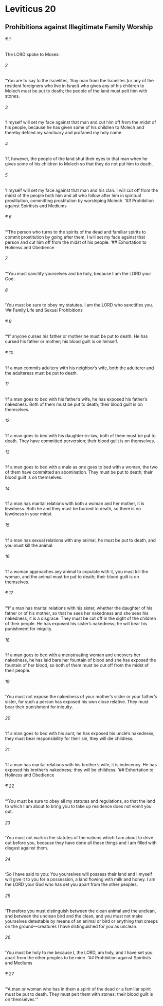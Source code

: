 # Leviticus 20
## Prohibitions against Illegitimate Family Worship
###### ¶ 1
The LORD spoke to Moses:
###### 2
“You are to say to the Israelites, ‘Any man from the Israelites (or any of the resident foreigners who live in Israel) who gives any of his children to Molech must be put to death; the people of the land must pelt him with stones.
###### 3
‘I myself will set my face against that man and cut him off from the midst of his people, because he has given some of his children to Molech and thereby defiled my sanctuary and profaned my holy name.
###### 4
‘If, however, the people of the land shut their eyes to that man when he gives some of his children to Molech so that they do not put him to death,
###### 5
‘I myself will set my face against that man and his clan. I will cut off from the midst of the people both him and all who follow after him in spiritual prostitution, committing prostitution by worshiping Molech.
‘## Prohibition against Spiritists and Mediums
###### ¶ 6
“‘The person who turns to the spirits of the dead and familiar spirits to commit prostitution by going after them, I will set my face against that person and cut him off from the midst of his people.
‘## Exhortation to Holiness and Obedience
###### 7
“‘You must sanctify yourselves and be holy, because I am the LORD your God.
###### 8
‘You must be sure to obey my statutes. I am the LORD who sanctifies you.
‘## Family Life and Sexual Prohibitions
###### ¶ 9
“‘If anyone curses his father or mother he must be put to death. He has cursed his father or mother; his blood guilt is on himself.
###### ¶ 10
‘If a man commits adultery with his neighbor’s wife, both the adulterer and the adulteress must be put to death.
###### 11
‘If a man goes to bed with his father’s wife, he has exposed his father’s nakedness. Both of them must be put to death; their blood guilt is on themselves.
###### 12
‘If a man goes to bed with his daughter-in-law, both of them must be put to death. They have committed perversion; their blood guilt is on themselves.
###### 13
‘If a man goes to bed with a male as one goes to bed with a woman, the two of them have committed an abomination. They must be put to death; their blood guilt is on themselves.
###### 14
‘If a man has marital relations with both a woman and her mother, it is lewdness. Both he and they must be burned to death, so there is no lewdness in your midst.
###### 15
‘If a man has sexual relations with any animal, he must be put to death, and you must kill the animal.
###### 16
‘If a woman approaches any animal to copulate with it, you must kill the woman, and the animal must be put to death; their blood guilt is on themselves.
###### ¶ 17
“‘If a man has marital relations with his sister, whether the daughter of his father or of his mother, so that he sees her nakedness and she sees his nakedness, it is a disgrace. They must be cut off in the sight of the children of their people. He has exposed his sister’s nakedness; he will bear his punishment for iniquity.
###### 18
‘If a man goes to bed with a menstruating woman and uncovers her nakedness, he has laid bare her fountain of blood and she has exposed the fountain of her blood, so both of them must be cut off from the midst of their people.
###### 19
‘You must not expose the nakedness of your mother’s sister or your father’s sister, for such a person has exposed his own close relative. They must bear their punishment for iniquity.
###### 20
‘If a man goes to bed with his aunt, he has exposed his uncle’s nakedness; they must bear responsibility for their sin, they will die childless.
###### 21
‘If a man has marital relations with his brother’s wife, it is indecency. He has exposed his brother’s nakedness; they will be childless.
‘## Exhortation to Holiness and Obedience
###### ¶ 22
“‘You must be sure to obey all my statutes and regulations, so that the land to which I am about to bring you to take up residence does not vomit you out.
###### 23
‘You must not walk in the statutes of the nations which I am about to drive out before you, because they have done all these things and I am filled with disgust against them.
###### 24
‘So I have said to you: You yourselves will possess their land and I myself will give it to you for a possession, a land flowing with milk and honey. I am the LORD your God who has set you apart from the other peoples.
###### 25
‘Therefore you must distinguish between the clean animal and the unclean, and between the unclean bird and the clean, and you must not make yourselves detestable by means of an animal or bird or anything that creeps on the ground—creatures I have distinguished for you as unclean.
###### 26
‘You must be holy to me because I, the LORD, am holy, and I have set you apart from the other peoples to be mine.
‘## Prohibition against Spiritists and Mediums
###### ¶ 27
“‘A man or woman who has in them a spirit of the dead or a familiar spirit must be put to death. They must pelt them with stones; their blood guilt is on themselves.’”
